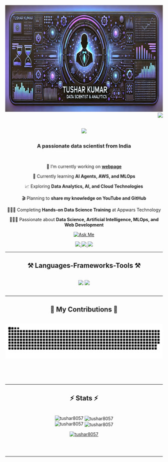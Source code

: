 <img src="GitHub Banner.jpg" alt="GitHub Banner" style="height: 340px; width: 100%;" />

<img align="right" src="https://visitor-badge.laobi.icu/badge?page_id=tushar8057.tushar8057" />

<h1 align="center">
    <img src="https://readme-typing-svg.herokuapp.com/?font=Righteous&size=35&center=true&vCenter=true&width=500&height=70&duration=4000&lines=Hi+There!+👋;+I'm+Tushar+Kumar!;&color=800080" />
</h1>

<h3 align="center">A passionate data scientist from India</h3>

<br/>

 <div align="center">
 
 🔭 I’m currently working on **[webpage](https://www.tobiasmeyhoefer.de)**
 
 🌱 Currently learning **AI Agents, AWS, and MLOps**
 
 📈 Exploring **Data Analytics, AI, and Cloud Technologies**
  
 🎬 Planning to **share my knowledge on YouTube and GitHub**  

 👨🏼‍🎓 Completing **Hands-on Data Science Training** at Appwars Technology

 👨🏼‍💻 Passionate about **Data Science, Artificial Intelligence, MLOps, and Web Development**

</div>

<div align="center">

  [![Ask Me](https://img.shields.io/badge/-Ask_Me_Anything-800080?style=for-the-badge&logo=github)](https://github.com/tushar8057/tushar8057/issues)

</div>


 <div align="center"> 
  <a href="mailto:tushargola1234@gmail.com">
    <img src="https://img.shields.io/badge/Gmail-333333?style=for-the-badge&logo=gmail&logoColor=red" />
  </a>
  <a href="https://www.linkedin.com/in/tushar-kumar-4138701a1" target="_blank">
    <img src="https://img.shields.io/badge/LinkedIn-0077B5?style=for-the-badge&logo=linkedin&logoColor=white" target="_blank" />
  </a>
  <a href="https://tushar8057.github.io" target="_blank">
     <img src="https://img.shields.io/badge/Portfolio-FF5722?style=for-the-badge&logo=todoist&logoColor=white" target="_blank" /> <!-- sqlite, safari, google-chrome are other good icon options -->
  </a>
</div>

 <hr/>
 
<h2 align="center">⚒️ Languages-Frameworks-Tools ⚒️</h2>
<br/>

<div align="center">
    <img src="https://skillicons.dev/icons?i=python,mysql,bootstrap,anaconda,git,html,css,javascript,vscode,github" />
    <img src="https://skillicons.dev/icons?i=nodejs,aws,c,java,flask,pytorch,discord,ai,opencv,pytorch,sklearn,tensorflow," /><br>
</div>

<br/>
<hr/>

<div align="center">
  <h2>🐍 My Contributions 🐍</h2>
  <br>
  <picture>
    <source media="(prefers-color-scheme: dark)" srcset="https://raw.githubusercontent.com/tushar8057/tushar8057/output/github-snake-dark.svg">
    <source media="(prefers-color-scheme: light)" srcset="https://raw.githubusercontent.com/tushar8057/tushar8057/output/github-snake.svg">
    <img alt="github-snake" src="https://raw.githubusercontent.com/tushar8057/tushar8057/main/github-snake.svg">
</picture>
  
  <br/><br/><br/>
</div>

<hr/>

<h2 align="center">⚡ Stats ⚡</h2>
<br>
<div align=center>
  <div>
    <img src="https://github-readme-stats.vercel.app/api/top-langs?username=tushar8057&show_icons=true&locale=en&layout=compact" alt="tushar8057" />
    <img align="center" src="https://github-readme-streak-stats.herokuapp.com/?user=tushar8057&" alt="tushar8057" />
  </div>
  <div>
    <img src="https://github-contributor-stats.vercel.app/api?username=tushar8057&limit=5&theme=default&combine_all_yearly_contributions=true" alt="tushar8057" />
    <img align="center" src="https://github-readme-stats.vercel.app/api?username=tushar8057&show_icons=true&locale=en" alt="tushar8057" />
  </div>
  <p><a href="https://github.com/ryo-ma/github-profile-trophy"><img src="https://github-profile-trophy.vercel.app/?username=tushar8057" alt="tushar8057" /></a></p>
</div>

<br/><br/>

<hr/>

<br/>
